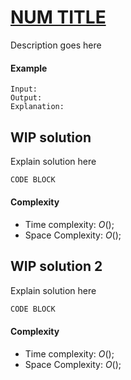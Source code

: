 # [NUM TITLE](https://leetcode.com/problems/)

Description goes here

#### Example

    Input:
    Output:
    Explanation:

## WIP solution

Explain solution here

```C++
CODE BLOCK
```

#### Complexity

- Time complexity: $O( )$;
- Space Complexity: $O( )$;

## WIP solution 2

Explain solution here

```C++
CODE BLOCK
```

#### Complexity

- Time complexity: $O( )$;
- Space Complexity: $O( )$;